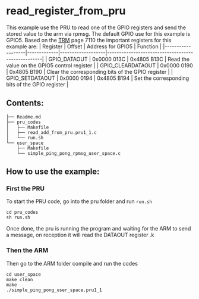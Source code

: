 # read_register_from_pru

This example use the PRU to read one of the GPIO registers and send the stored value to the arm via rpmsg.
The default GPIO use for this example is GPIO5. Based on the [TRM](https://www.ti.com/product/AM5729) page 7110 the important registers for this example are: 
| Register          | Offset      | Address for GPIO5 | Function                                          |
|-------------------|-------------|-------------------|---------------------------------------------------|
| GPIO_DATAOUT      | 0x0000 013C | 0x4805 B13C       | Read the value on the GPIO5 control register      |
| GPIO_CLEARDATAOUT | 0x0000 0190 | 0x4805 B190       | Clear the corresponding bits of the GPIO register |
| GPIO_SETDATAOUT   | 0x0000 0194 | 0x4805 B194       | Set the corresponding bits of the GPIO register   |



## Contents:
```
├── Readme.md
├── pru_codes
│   ├── Makefile
│   ├── read_add_from_pru.pru1_1.c
│   └── run.sh
└── user_space
    ├── Makefile
    └── simple_ping_pong_rpmsg_user_space.c
```
## How to use the example:
### First the PRU

To start the PRU code, go into the pru folder and run `run.sh`
```
cd pru_codes
sh run.sh
```
Once done, the pru is running the program and waiting for the ARM to send a message, on reception it will read the DATAOUT register  .k
### Then the ARM

Then go to the ARM  folder compile and run the codes

``` 
cd user_space
make clean
make 
./simple_ping_pong_user_space.pru1_1
```


